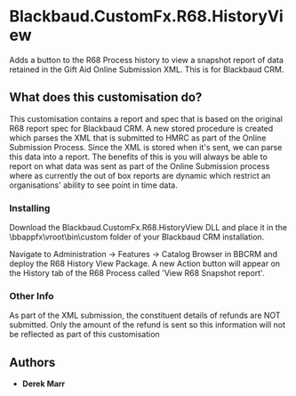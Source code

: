 # Blackbaud.CustomFx.R68.HistoryView
Adds a button to the R68 Process history to view a snapshot report of data retained in the Gift Aid Online Submission XML. This is for Blackbaud CRM.

## What does this customisation do?

This customisation contains a report and spec that is based on the original R68 report spec for Blackbaud CRM. A new stored procedure is created which parses the XML that is submitted to HMRC as part of the Online Submission Process. Since the XML is stored when it's sent, we can parse this data into a report. The benefits of this is you will always be able to report on what data was sent as part of the Online Submission process where as currently the out of box reports are dynamic which restrict an organisations' ability to see point in time data.

### Installing

Download the Blackbaud.CustomFx.R68.HistoryView DLL and place it in the \bbappfx\vroot\bin\custom folder of your Blackbaud CRM installation.

Navigate to Administration -> Features -> Catalog Browser in BBCRM and deploy the R68 History View Package. A new Action button will appear on the History tab of the R68 Process called 'View R68 Snapshot report'.

### Other Info

As part of the XML submission, the constituent details of refunds are NOT submitted. Only the amount of the refund is sent so this information will not be reflected as part of this customisation

## Authors

* **Derek Marr**
